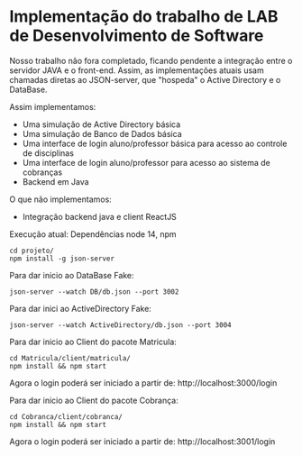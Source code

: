# Implementação do trabalho de LAB de Desenvolvimento de Software

Nosso trabalho não fora completado, ficando pendente a integração entre o servidor JAVA e o front-end. Assim, as implementações atuais usam chamadas diretas ao JSON-server, que "hospeda" o Active Directory e o DataBase.

Assim implementamos:
- Uma simulação de Active Directory básica
- Uma simulação de Banco de Dados básica
- Uma interface de login aluno/professor básica para acesso ao controle de disciplinas
- Uma interface de login aluno/professor para acesso ao sistema de cobranças
- Backend em Java

O que não implementamos:
- Integração backend java e client ReactJS

Execução atual:
Dependências node 14, npm
```shell
cd projeto/
npm install -g json-server
```
Para dar inicio ao DataBase Fake:
```shell
json-server --watch DB/db.json --port 3002
```
Para dar inici ao ActiveDirectory Fake:
```shell
json-server --watch ActiveDirectory/db.json --port 3004
```
Para dar inicio ao Client do pacote Matricula:
```shell
cd Matricula/client/matricula/
npm install && npm start
```
Agora o login poderá ser iniciado a partir de: http://localhost:3000/login

Para dar inicio ao Client do pacote Cobrança:
```shell
cd Cobranca/client/cobranca/
npm install && npm start
```
Agora o login poderá ser iniciado a partir de: http://localhost:3001/login

